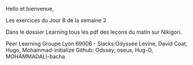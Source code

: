 Hello et bienvenue,

Les exercices du Jour 8 de la semaine 2

Dans le dossier Learning tous les pdf des leçons du matin sur Nikigori.


Peer Learning
Groupe Lyon 69006 -
Slacks:Odyssée Levine, David Coat, Hugo, Mohammad-initialize
Github: Odssey, oseus, Hug-O, MOHAMMADALI-bacha
